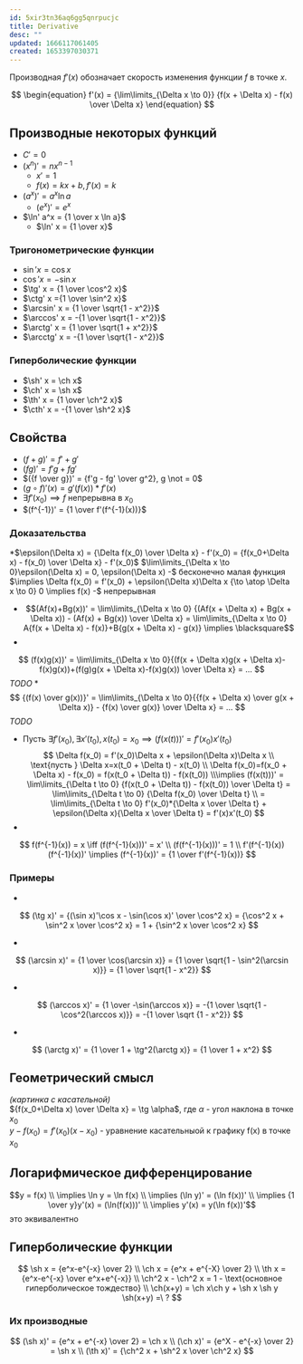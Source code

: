 ```yaml
---
id: 5xir3tn36aq6gg5qnrpucjc
title: Derivative
desc: ""
updated: 1666117061405
created: 1653397030371
---
```


Производная $f'(x)$ обозначает скорость изменения функции $f$ в точке $x$.

$$
\begin{equation}
f'(x) = {\lim\limits_{\Delta x \to 0}} {f(x + \Delta x) - f(x) \over \Delta x}
\end{equation}
$$

## Производные некоторых функций

* $C' = 0$
* $(x^n)' = nx^{n-1}$
  * $x' = 1$
  * $f(x) = kx + b, f'(x) = k$
* $(a^x)' = a^x \ln a$
  * $(e^x)' = e^x$
* $\ln' a^x = {1 \over x \ln a}$
  * $\ln' x = {1 \over x}$

### Тригонометрические функции

* $\sin' x = \cos x$
* $\cos' x = -\sin x$
* $\tg' x = {1 \over \cos^2 x}$
* $\ctg' x ={1 \over \sin^2 x}$
* $\arcsin' x = {1 \over \sqrt{1 - x^2}}$
* $\arccos' x = -{1 \over \sqrt{1 - x^2}}$
* $\arctg' x = {1 \over \sqrt{1 + x^2}}$
* $\arcctg' x = -{1 \over \sqrt{1 - x^2}}$

### Гиперболические функции

* $\sh' x = \ch x$
* $\ch' x = \sh x$
* $\th' x = {1 \over \ch^2 x}$
* $\cth' x = -{1 \over \sh^2 x}$

## Свойства

* $(f + g)' = f' + g'$
* $(fg)' = f'g + fg'$
* $({f \over g})' = {f'g - fg' \over g^2}, g \not = 0$
* $(g \circ f)'(x) = g'(f(x)) * f'(x)$
* $\exists f'(x_0) \implies f \text{ непрерывна в } x_0$
* $(f^{-1})' = {1 \over f'(f^{-1}(x))}$

### Доказательства

*$\epsilon(\Delta x) = {\Delta f(x_0) \over \Delta x} - f'(x_0) = {f(x_0+\Delta x) - f(x_0) \over \Delta x} - f'(x_0)$
  $\lim\limits_{\Delta x \to 0}\epsilon(\Delta x) = 0, \epsilon(\Delta x) -$ бесконечно малая функция $\implies \Delta f(x_0) = f'(x_0) + \epsilon(\Delta x)\Delta x {\to \atop \Delta x \to 0} 0 \implies f(x) -$ непрерывная

* $$(Af(x)+Bg(x))' = \lim\limits_{\Delta x \to 0} {(Af(x + \Delta x) + Bg(x + \Delta x)) - (Af(x) + Bg(x)) \over \Delta x} = \lim\limits_{\Delta x \to 0} A{f(x + \Delta x) - f(x)}+B{g(x + \Delta x) - g(x)} \implies \blacksquare$$
*

$$
(f(x)g(x))' = \lim\limits_{\Delta x \to 0}{(f(x + \Delta x)g(x + \Delta x)-f(x)g(x))+(f(g)g(x + \Delta x)-f(x)g(x)) \over \Delta x} = ...
$$
*TODO*
*
$$
{(f(x) \over g(x))}' = \lim\limits_{\Delta x \to 0}{{f(x + \Delta x) \over g(x + \Delta x)} - {f(x) \over g(x)} \over \Delta x} = ...
$$
*TODO*

* Пусть $\exists f'(x_0), \exists x'(t_0), x(t_0)=x_0 \implies (f(x(t)))'=f'(x_0)x'(t_0)$  
$$
\Delta f(x_0) = f'(x_0)\Delta x + \epsilon(\Delta x)\Delta x \\
\text{пусть } \Delta x=x(t_0 + \Delta t) - x(t_0) \\
\Delta f(x_0)=f(x_0 + \Delta x) - f(x_0) = f(x(t_0 + \Delta t)) - f(x(t_0)) \\\implies (f(x(t)))' = \lim\limits_{\Delta t \to 0} {f(x(t_0 + \Delta t)) - f(x(t_0)) \over \Delta t} = \lim\limits_{\Delta t \to 0} {\Delta f(x_0) \over \Delta t} \\ = \lim\limits_{\Delta t \to 0} f'(x_0)*{\Delta x \over \Delta t} + \epsilon(\Delta x){\Delta x \over \Delta t} = f'(x)x'(t_0)
$$
*

$$
f(f^{-1}(x)) = x \iff (f(f^{-1}(x)))' = x' \\
(f(f^{-1}(x)))' = 1 \\
f'(f^{-1}(x))(f^{-1}(x))' \implies (f^{-1}(x))' = {1 \over f'(f^{-1}(x))}
$$

### Примеры

*

$$
(\tg x)' = {(\sin x)'\cos x - \sin(\cos x)' \over \cos^2 x} = {\cos^2 x + \sin^2 x \over \cos^2 x} = 1 + {\sin^2 x \over \cos^2 x}
$$

*

$$
(\arcsin x)' = {1 \over \cos(\arcsin x)} = {1 \over \sqrt{1 - \sin^2(\arcsin x)}} = {1 \over \sqrt{1 - x^2}}
$$

*

$$
(\arccos x)' = {1 \over -\sin(\arccos x)} = -{1 \over \sqrt{1 - \cos^2(\arccos x)}} = -{1 \over \sqrt {1 - x^2}}
$$

*

$$
(\arctg x)' = {1 \over 1 + \tg^2(\arctg x)} = {1 \over 1 + x^2}
$$

## Геометрический смысл

*(картинка с касательной)*  
${f(x_0+\Delta x) \over \Delta x} = \tg \alpha$, где $\alpha$ - угол наклона в точке $x_0$  
$y - f(x_0) = f'(x_0)(x-x_0)$ - уравнение касательныой к графику f(x) в точке $x_0$

## Логарифмическое дифференцирование

$$y = f(x) \\
\implies \ln y = \ln f(x) \\
\implies (\ln y)' = (\ln f(x))' \\
\implies {1 \over y}y'(x) = (\ln(f(x)))' \\
\implies y'(x) = y(\ln f(x))'$$
это эквивалентно

## Гиперболические функции

$$
\sh x = {e^x-e^{-x} \over 2} \\
\ch x = {e^x + e^{-X} \over 2} \\
\th x = {e^x-e^{-x} \over e^x+e^{-x}} \\
\ch^2 x - \ch^2 x = 1 - \text{основное гиперболическое тождество} \\
\ch(x+y) = \ch x\ch y + \sh x \sh y
\sh(x+y) =\ ?
$$

### Их производные

$$
(\sh x)' = {e^x + e^{-x} \over 2} = \ch x \\
(\ch x)' = {e^X - e^{-x} \over 2} = \sh x \\
(\th x)' = {\ch^2 x + \sh^2 x \over \ch^2 x}
$$
